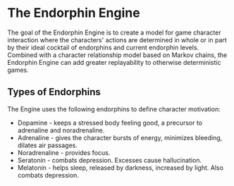# The Endorphin Engine

The goal of the Endorphin Engine is to create a model for game character interaction where the characters' actions are determined in whole or in part by their ideal cocktail of endorphins and current endorphin levels. Combined with a character relationship model based on Markov chains, the Endorphin Engine can add greater replayability to otherwise deterministic games.

## Types of Endorphins

The Engine uses the following endorphins to define character motivation:

* Dopamine - keeps a stressed body feeling good, a precursor to adrenaline and noradrenaline.
* Adrenaline - gives the character bursts of energy, minimizes bleeding, dilates air passages.
* Noradrenaline - provides focus.
* Seratonin - combats depression. Excesses cause hallucination.
* Melatonin - helps sleep, released by darkness, increased by light. Also combats depression.

